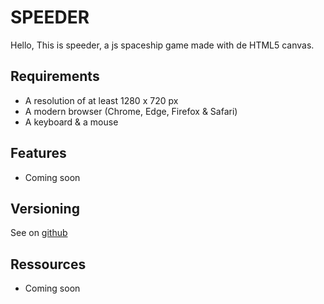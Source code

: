 # SPEEDER  

Hello,
This is speeder, a js spaceship game made with de HTML5 canvas.

## Requirements

* A resolution of at least 1280 x 720 px
* A modern browser (Chrome, Edge, Firefox & Safari)
* A keyboard & a mouse

## Features

* Coming soon

## Versioning
See on [github](https://github.com/majejam/speeder/)

## Ressources
* Coming soon
